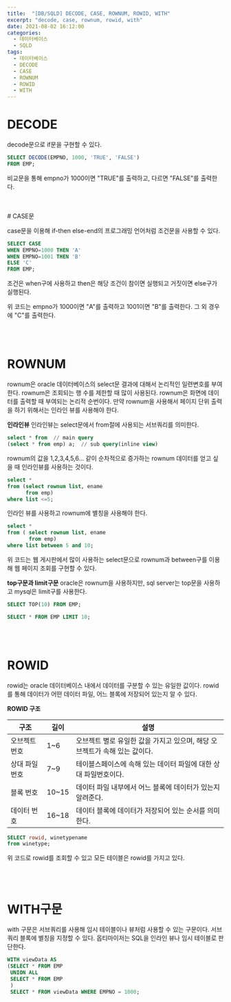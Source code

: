 ```yaml
---
title:  "[DB/SQLD] DECODE, CASE, ROWNUM, ROWID, WITH"
excerpt: "decode, case, rownum, rowid, with"
date: 2021-08-02 16:12:00
categories:
  - 데이터베이스
  - SQLD 
tags:
  - 데이터베이스
  - DECODE
  - CASE
  - ROWNUM
  - ROWID
  - WITH
---
```


# DECODE

decode문으로 if문을 구현할 수 있다.

```sql
SELECT DECODE(EMPNO, 1000, 'TRUE', 'FALSE')
FROM EMP;
```
비교문을 통해 empno가 1000이면 "TRUE"를 출력하고, 다르면 "FALSE"를 출력한다.

<br>
<br>
# CASE문

case문을 이용해 if-then else-end의 프로그래밍 언어처럼 조건문을 사용할 수 있다.

```sql
SELECT CASE
WHEN EMPNO=1000 THEN 'A'
WHEN EMPNO=1001 THEN 'B'
ELSE 'C'
FROM EMP;
```
조건은 when구에 사용하고 then은 해당 조건이 참이면 실행되고 거짓이면 else구가 실행된다.

위 코드는 empno가 1000이면 "A"를 출력하고 1001이면 "B"를 출력한다. 그 외 경우에 "C"를 출력한다.

<br>
<br>

# ROWNUM

rownum은 oracle 데이터베이스의 select문 결과에 대해서 논리적인 일련변호를 부여한다.
rownum은 조회되는 행 수를 제한할 때 많이 사용된다.
rownum은 화면에 데이터를 출력할 때 부여되는 논리적 순번이다. 만약 rownum을 사용해서 페이지 단위 출력을 하기 위해서는 인라인 뷰를 사용해야 한다.

**인라인뷰**
인라인뷰는 select문에서 from절에 사용되는 서브쿼리를 의미한다.
```sql
select * from  // main query
(select * from emp) a;  // sub query(inline view)
```
rownum의 값을 1,2,3,4,5,6... 같이 순차적으로 증가하는 rownum 데이터를 얻고 싶을 때 인라인뷰를 사용하는 것이다.

```sql
select *
from (select rownum list, ename 
      from emp)
where list <=5;
```
인라인 뷰를 사용하고 rownum에 별칭을 사용해야 한다.

```sql
select *
from ( select rownum list, ename 
       from emp)
where list between 5 and 10;
```
위 코드는 웹 게시판에서 많이 사용하는 select문으로 rownum과 between구를 이용해 웹 페이지 조회를 구현할 수 있다.


**top구문과 limit구문**
oracle은 rownum을 사용하지만, sql server는 top문을 사용하고 mysql은 limit구를 사용한다. 
```sql
SELECT TOP(10) FROM EMP;

SELECT * FROM EMP LIMIT 10;
```

<br>
<br>

# ROWID

rowid는 oracle 데이터베이스 내에서 데이터를 구분할 수 있는 유일한 값이다.
rowid를 통해 데이터가 어떤 데이터 파일, 어느 블록에 저장되어 있는지 알 수 있다.

**ROWID 구조**

|구조|길이|설명|
|---|---|------|
|오브젝트 번호|1~6|오브젝트 별로 유일한 값을 가지고 있으며, 해당 오브젝트가 속해 있는 값이다.|
|상대 파일 번호|7~9|테이블스페이스에 속해 있는 데이터 파일에 대한 상대 파일번호이다.|
|블록 번호|10~15|데이터 파일 내부에서 어느 블록에 데이터가 있는지 알려준다.|
|데이터 번호|16~18|데이터 블록에 데이터가 저장되어 있는 순서를 의미한다.|

```sql
SELECT rowid, winetypename
from winetype;
```
위 코드로 rowid를 조회할 수 있고 모든 테이블은 rowid를 가지고 있다.

<br>
<br>

# WITH구문

with 구문은 서브쿼리를 사용해 임시 테이블이나 뷰처럼 사용할 수 있는 구문이다.
서브쿼리 블록에 별칭을 지정할 수 있다.
옵티마이저는 SQL을 인라인 뷰나 임시 테이블로 판단한다.

```sql
WITH viewData AS
(SELECT * FROM EMP
 UNION ALL
 SELECT * FROM EMP
 )
 SELECT * FROM viewData WHERE EMPNO = 1000;
```
